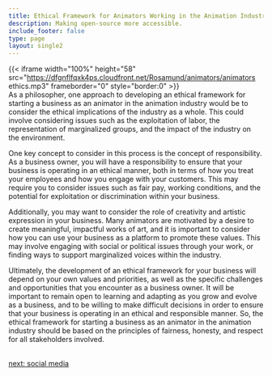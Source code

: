 ```yaml
---
title: Ethical Framework for Animators Working in the Animation Industry
description: Making open-source more accessible.
include_footer: false
type: page
layout: single2
---
```


{{< iframe width="100%" height="58" src="https://dfgnflfqxk4ps.cloudfront.net/Rosamund/animators/animators ethics.mp3" frameborder="0" style="border:0" >}}<br>
As a philosopher, one approach to developing an ethical framework for starting a business as an animator in the animation industry would be to consider the ethical implications of the industry as a whole. This could involve considering issues such as the exploitation of labor, the representation of marginalized groups, and the impact of the industry on the environment.

One key concept to consider in this process is the concept of responsibility. As a business owner, you will have a responsibility to ensure that your business is operating in an ethical manner, both in terms of how you treat your employees and how you engage with your customers. This may require you to consider issues such as fair pay, working conditions, and the potential for exploitation or discrimination within your business.

Additionally, you may want to consider the role of creativity and artistic expression in your business. Many animators are motivated by a desire to create meaningful, impactful works of art, and it is important to consider how you can use your business as a platform to promote these values. This may involve engaging with social or political issues through your work, or finding ways to support marginalized voices within the industry.

Ultimately, the development of an ethical framework for your business will depend on your own values and priorities, as well as the specific challenges and opportunities that you encounter as a business owner. It will be important to remain open to learning and adapting as you grow and evolve as a business, and to be willing to make difficult decisions in order to ensure that your business is operating in an ethical and responsible manner. So, the ethical framework for starting a business as an animator in the animation industry should be based on the principles of fairness, honesty, and respect for all stakeholders involved.

<br>
<a href="https://insights.workdojos.com/animators/social">next: social media</a>
</p>